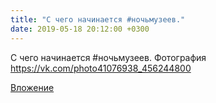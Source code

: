 ```yaml
---
title: "С чего начинается #ночьмузеев."
date: 2019-05-18 20:12:00 +0300
---
```


С чего начинается #ночьмузеев.
Фотография
https://vk.com/photo41076938_456244800

[Вложение](https://vk.com/photo41076938_456244800)
